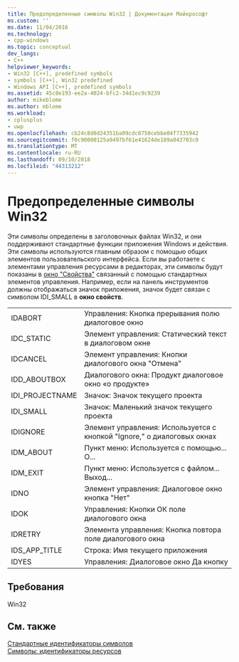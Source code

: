 ```yaml
---
title: Предопределенные символы Win32 | Документация Майкрософт
ms.custom: ''
ms.date: 11/04/2016
ms.technology:
- cpp-windows
ms.topic: conceptual
dev_langs:
- C++
helpviewer_keywords:
- Win32 [C++], predefined symbols
- symbols [C++], Win32 predefined
- Windows API [C++], predefined symbols
ms.assetid: 45c8e193-ee2a-4024-bfc2-34d1ec9c9239
author: mikeblome
ms.author: mblome
ms.workload:
- cplusplus
- uwp
ms.openlocfilehash: cb24c8d0d24351ba09cdc8750cebbe04f7335942
ms.sourcegitcommit: f0c90000125a9497bf61e41624de189a043703c0
ms.translationtype: MT
ms.contentlocale: ru-RU
ms.lasthandoff: 09/10/2018
ms.locfileid: "44313212"
---
```

# <a name="win32-predefined-symbols"></a>Предопределенные символы Win32

Эти символы определены в заголовочных файлах Win32, и они поддерживают стандартные функции приложения Windows и действия. Эти символы используются главным образом с помощью общих элементов пользовательского интерфейса. Если вы работаете с элементами управления ресурсами в редакторах, эти символы будут показаны в [окно "Свойства"](/visualstudio/ide/reference/properties-window) связанный с помощью стандартных элементов управления. Например, если на панель инструментов должны отображаться значок приложения, значок будет связан с символом IDI_SMALL в **окно свойств**.

|||
|-|-|
|IDABORT|Управления: Кнопка прерывания полю диалоговое окно|
|IDC_STATIC|Элемент управления: Статический текст в диалоговом окне|
|IDCANCEL|Элемент управления: Кнопки диалогового окна "Отмена"|
|IDD_ABOUTBOX|Диалогового окна: Продукт диалоговое окно «о продукте»|
|IDI_PROJECTNAME|Значок: Значок текущего проекта|
|IDI_SMALL|Значок: Маленький значок текущего проекта|
|IDIGNORE|Элемент управления: Используется с кнопкой "Ignore," о диалоговых окнах|
|IDM_ABOUT|Пункт меню: Используется с помощью... О...|
|IDM_EXIT|Пункт меню: Используется с файлом... Выход...|
|IDNO|Элемент управления: Диалоговое окно кнопка "Нет"|
|IDOK|Управления: Кнопки ОК поле диалогового окна|
|IDRETRY|Элемента управления: Кнопка повтора поле диалогового окна|
|IDS_APP_TITLE|Строка: Имя текущего приложения|
|IDYES|Управления: Диалоговое окно Да кнопку|

## <a name="requirements"></a>Требования

Win32

## <a name="see-also"></a>См. также

[Стандартные идентификаторы символов](../windows/predefined-symbol-ids.md)  
[Символы: идентификаторы ресурсов](../windows/symbols-resource-identifiers.md)